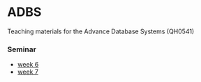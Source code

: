 # ADBS
Teaching materials for the Advance Database Systems (QH0541)

### Seminar
* [week 6](week%206)
* [week 7](week%207)
